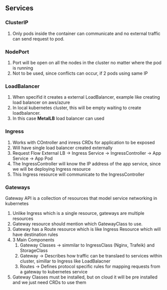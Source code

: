 ## Services

### ClusterIP

1. Only pods inside the container can communicate and no external traffic can send request to pod.

### NodePort

1. Port will be open on all the nodes in the cluster no matter where the pod is running
2. Not to be used, since conflicts can occur, if 2 pods using same IP

### LoadBalancer

1. When specifid it creates a external LoadBalancer, example like creating load balancer on aws/azure
2. In local kubernetes cluster, this will be empty waiting to create loadbalancer.
3. In this case **MetalLB** load balancer can used

### Ingress

1. Works with COntroller and inress CRDs for application to be exposed
2. Will have single load balancer created externally
3. Request Flow External LB -> Ingress Service -> IngressController -> App Service -> App Pod
4. The IngressController will know the IP address of the app service, since we will be deploying Ingress resource
5. This Ingress resource will communicate to the IngressController

### Gateways

Gateway API is a collection of resources that model service networking in kubernetes

1. Unlike Ingress which is a single resource, gateways are multiple resources
2. Gateway resource should mention which GatewayClass to use.
3. Gateway has a Route resource which is like Ingress Resource which will have destination rules
4. 3 Main Components
    1. Gateway Classes -> simmilar to IngressClass (Nginx, Trafeik) and StorageClass
    2. Gateway -> Describes how traffic can be translaed to services within cluster, simillar to Ingress like LoadBalacner
    3. Routes -> Defines protocol specific rules for mapping requests from a gateway to kubernetes service
5. Gateway Classes must be installed, but on cloud it will be pre installed and we just need CRDs to use them
